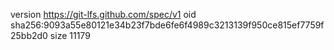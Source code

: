 version https://git-lfs.github.com/spec/v1
oid sha256:9093a55e80121e34b23f7bde6fe6f4989c3213139f950ce815ef7759f25bb2d0
size 11179
